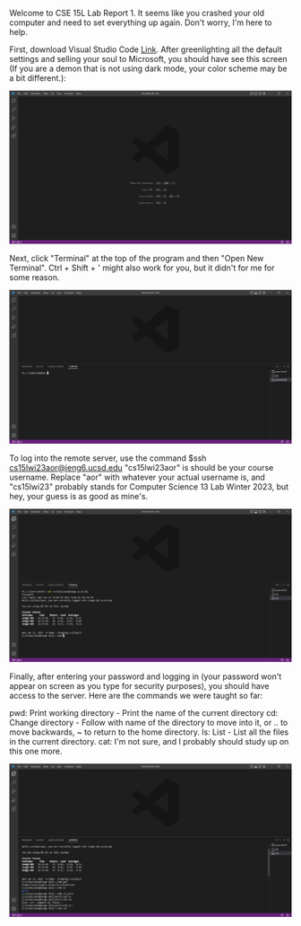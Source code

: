 Welcome to CSE 15L Lab Report 1. It seems like you crashed your old computer and need to set everything up again. Don't worry, I'm here to help.

First, download Visual Studio Code [Link](https://code.visualstudio.com/). After greenlighting all the default settings and selling your soul to Microsoft, you should have see this screen (If you are a demon that is not using dark mode, your color scheme may be a bit different.):

![Image](Lab1sc1.png)

Next, click "Terminal" at the top of the program and then "Open New Terminal". Ctrl + Shift + ' might also work for you, but it didn't for me for some reason. 

![Image](Lab1sc2.png)

To log into the remote server, use the command $ssh cs15lwi23aor@ieng6.ucsd.edu
"cs15lwi23aor" is should be your course username. Replace "aor" with whatever your actual username is, and "cs15lwi23" probably stands for Computer Science 13 Lab Winter 2023, but hey, your guess is as good as mine's. 

![Image](Lab1sc3.PNG)

Finally, after entering your password and logging in (your password won't appear on screen as you type for security purposes), you should have access to the server. Here are the commands we were taught so far:

pwd: Print working directory - Print the name of the current directory
cd: Change directory - Follow with name of the directory to move into it, or .. to move backwards, ~ to return to the home directory. 
ls: List - List all the files in the current directory.
cat: I'm not sure, and I probably should study up on this one more. 

![Image](Lab1sc4.PNG)
